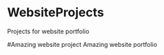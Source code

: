 # WebsiteProjects
Projects for website portfolio

#Amazing website project 
Amazing website portfolio
